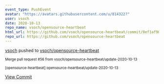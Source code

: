 ```yaml
---
event_type: PushEvent
avatar: "https://avatars.githubusercontent.com/u/814322?"
user: vsoch
date: 2020-10-13
repo_name: vsoch/opensource-heartbeat
html_url: https://github.com/vsoch/opensource-heartbeat/commit/0ef1af907091c9556a1260f4278d422e24c0b7bf
repo_url: https://github.com/vsoch/opensource-heartbeat
---
```


<a href='https://github.com/vsoch' target='_blank'>vsoch</a> pushed to <a href='https://github.com/vsoch/opensource-heartbeat' target='_blank'>vsoch/opensource-heartbeat</a>

<small>Merge pull request #56 from vsoch/opensource-heartbeat/update-2020-10-13

[opensource-heartbeat] opensource-heartbeat/update-2020-10-13</small>

<a href='https://github.com/vsoch/opensource-heartbeat/commit/0ef1af907091c9556a1260f4278d422e24c0b7bf' target='_blank'>View Commit</a>